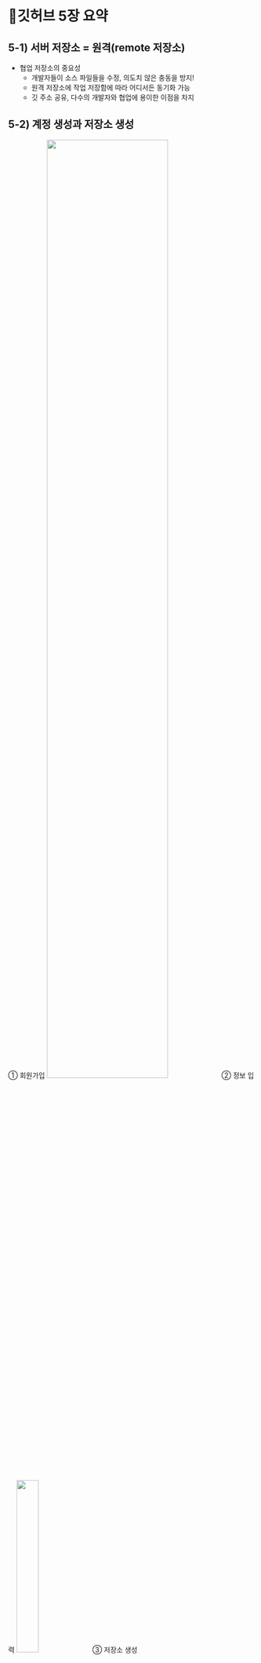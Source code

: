 # 📌깃허브 5장 요약
## 5-1) 서버 저장소 = 원격(remote 저장소)
* 협업 저장소의 중요성  
  * 개발자들이 소스 파일들을 수정, 의도치 않은 충동을 방지!
  * 원격 저장소에 작업 저장함에 따라 어디서든 동기화 가능
  * 깃 주소 공유, 다수의 개발자와 협업에 용이한 이점을 차지

<h2>5-2) 계정 생성과 저장소 생성</h2>
① 회원가입
<img src="https://user-images.githubusercontent.com/114343532/192197446-826faad1-06fc-4e2a-a41b-c3dd0de4573d.png" width="70%" height="70%">
② 정보 입력
<img src="https://user-images.githubusercontent.com/114343532/192197456-2a74e5d4-5c82-4e11-8441-4ee6c3987004.png" width="30%" height="30%">
③ 저장소 생성
<img src="https://user-images.githubusercontent.com/114343532/192197459-6c431d53-e800-4556-b3bb-a746a9f48a66.png" width="70%" height="70%">
④ 저장소 정보 입력
<img src="https://user-images.githubusercontent.com/114343532/192197463-06378ab9-770f-458e-83f8-291085d69254.png" width="30%" height="30%">
⑤ 저장소 생성 확인
<img src="https://user-images.githubusercontent.com/114343532/192197465-8d2dd552-08c1-4d74-ac89-3dba6028309c.png" width="70%" height="70%">

# 📌5.3 깃허브 연동 및 원격 등록
## 5.3.1 로컬 저장소
 * README 체크 X -> 새로운 로컬 저장소를 생성하고 원격 저장소 연결 방법
 * $mkdir gitstudy05 – 새 폴더 만들기
 * $cd gitstudy05
 * $git init – 저장소 깃으로 초기화     
 * Initialized empty Git repository in E:/gitstudy05/.git/
 * $echo “#gitstudy05” >>README.md – 파일 생성
 * $git add README.md – 스테이지에 등록
 * $git commit –m“first commit”- 커밋
 * 기존 저장소를 연결하는 방법
 
## 5.3.2 프로토콜
### Local
 * 서버로 이용시 폴더 경로만 입력
 * $ git remote add 원격저장소별칭 폴더경로
 * 빠른 동작 가능 / 모든 자료가 집중되는 위험성O

### HTTP
 * 깃은 HTTP 방식의 프로토컬 지원
 * HTTP는 기존 아이디와 비밀번호만으로 접속자를 인증하여 처리
 * HTTP는 익명으로도 처리할 수 있으며, 계정을 이용하여 처리할 수도 있다.

### SSH
 * 깃에서 권장하는 프로토콜
 * 높은 수준의 보안 통신으로 처리
 * 주소 앞에 ‘ssh://계정@주소’처럼 프로토콜 타입 지정
 * 접속시 인증서 사용 – 공개키는 서버에 등록, 개인키는 로컬에 저장
 * 익명 접속X

### Git
 * SSH와 유사하지만 인증 시스템X -> 보안에 취약

## 5.3.3 원격 저장소의 리모트 목록 관리
 * remote 명령어를 사용하여 원격 저장소 관리 + 현재 연결된 목록 확인 및 등록, 취소 작업 가능
 * $ git remote – 원격 저장소의 이름 출력(목록만 확인시 편리)
 * $ git remote –v 이름 + URL 확인

## 5.3.4 주소와 별칭
 * 로컬 저장소에 원격 저장소를 등록하련 서버 주소 필요 
 * 깃허브 같은 저장소 이용시 프로토콜 + 도메인 주소 형태로 되어 있다.
 * 로컬에 서버 저장소를 생성 할 때는 폴더 경로를 사용 가능
 * 별칭 – 긴 서버 URL 문자열을 별칭으로 만들어 사용 가능
 * 대표적인 별칭으로 origin 사용
 
## 5.3.5 원격 저장소에 연결

 * 원격 저장소와 연결하려면 add옵션 사용
 * $ git remote add 원격저장소별칭 원격저장소URL
 * 원격 저장소 추가시 인자 값으로 원격 저장소 URL 같이 입력
 * infoh@hojin MINGW64 /e/gitstudy05(master)
 * $ git remote add origin http://github.com/jinygit/gitstudy05.git - 자신의 서버 주소 입력 infoh@hojin MINGW64 /e/gitstudy05(master)
 * $ git remote –v 원격 저장소 목록 확인
 * origin http://github.com/jinygit/gitstudy05.git (fetch)
 * origin http://github.com/jinygit/gitstudy05.git (push)
 * 원격 저장소와 연결되면 fetch와 push 두 주소를 출력
 * 별칭은 중복선택X

## 5.3.6 소스트리에서 원격 브랜치

 * 원격 저장소를 등록하면 기존 master 브랜치와 local/master 같은 별칭/브랜치가 자동 생성된다

## 5.3.7 별칭 이름 변경과 정보
 * 별칭 이름 변경 $ git remote rename 변경전 변경후
 * 상세 정보 확인 $ git remote show 원격저장소별칭

## 5.3.8 원격 서버 삭제
 * 등록된 원격 저장소 삭제
 * $ git remote rm 원격저장소별칭

# 📌5-4 서버 전송
 * 지역 저장소와 원격 저장소를 연결시킨 후에는 로컬 저장소의 커밋들을 원격 저장소로 업로드할 수 있다.

## 5-4-1 push: 서버에 전송
 * push : 원격 저장소로 커밋된 파일들을 업로드하는 동작
 * push 명령어를 사용하기 전 미리 작업해 둔 원격 저장소와 연결된 서버 목록을 확인해 본다.
 * $git remote –v : 원격 저장소와 연결된 서버 목록을 확인하는 명령어
<img src="https://user-images.githubusercontent.com/114343532/192238302-3e4f20f5-554a-47c5-a077-beacafbdb7ea.png" width="70%" height="70%">

*  출력된 결과의 2번째 줄에서 ‘gitstudy05’라는 업로드가 가능한 원격 저장소가 등록된 것과 그 저장소의 별칭은 origin으로 설정된 것을 확인할 수 있다.
 
 * $git push 원격저장소별칭 브랜치이름 : 별칭 이름을 가지는 서버의 master 브랜치에 현재 브랜치를 업로드한다.
 * 브랜치(branch) : 독립적으로 어떤 작업을 진행하기 위한 개념으로 한 시점에서 개발자들이 각자 독립적인 작업 영역(저장소) 안에서 마음대로 소스 코드를 변경할 수 있다.
 * 위 명령어를 사용하여 현재 master 브랜치를 origin 서버로 전송해 본다.
<img src="https://user-images.githubusercontent.com/114343532/192238378-d48e1ea5-b1a9-4ccf-a9f7-2d6b13a4d168.png" width="70%" height="70%">
 
 * 앞에서 언급한 저장소 ‘gitstudy05’의 별칭 origin을 사용하였고 이를 push 명령어를 이용하여 main 브랜치를 origin이라는 원격 저장소로 전송시켰다.
 
 * 내 깃허브 저장소 gitstudy05를 확인해 보면 서버에 새로운 main 브랜치가 생성이 되고, main 브랜치 안에 있는 소스 코드가 저장소에 그대로 업로드된 것을 볼 수 있다. gitstudy 저장소에는 앞서서 README.md 파일을 커밋했었는데 이 md 파일이 깃허브의 gitstudy05 저장소에 올라가게 된 것이다.
<img src="https://user-images.githubusercontent.com/114343532/192238397-60136e23-5d60-4a52-add8-d9cc8db912d6.png" width="70%" height="70%">
 
 * 이렇게 원격 저장소에 push하면 main 저장소가 로컬 저장소의 main 브랜치와 서버의 main 브랜치 이렇게 총 2개가 생성이 된다.

## 원격 저장소의 용도
1. 자신의 로컬 저장소를 백업하는 용도
2. 다른 사람과 협업하는 용도

# 📌5-5. 자동으로 내려받기
 * 위와 반대로 원격 저장소에서 커밋된 코드를 내려받는 방법을 알아본다.

## 5-5-1. clone: 복제
 * $git clone 저장소 주소 : 기존 저장소를 이용하여 새로운 저장소를 생성하게 해준다. clone 명령어는 초기화 init 명령어 외에 원격 서버 접속에 필요한 추가 설정을 자동으로 수행한다. 서버의 연결 설정을 마친 후 서버 안에 있는 모든 커밋된 코드 이력들을 한 번에 내려받는다.

**앞에서 업로드한 원격 저장소를 다른 이름의 로컬 저장소로 복제해 보자.**

<img src="https://user-images.githubusercontent.com/114343532/192238420-85449a9c-84a0-4f3a-989c-088d98e9ead9.png" width="70%" height="70%">

 * 아까 gitstudy05의 상위 폴더인 git으로 cd 명령어를 이용해 디렉토리를 변경한 후 git 폴더 안에 ‘gitstudy05_clone’이라는 복제할 새 폴더를 mkdir 명령어를 이용해 만들고 디렉토리를 변경한 모습이다.
 
 <img src="https://user-images.githubusercontent.com/114343532/192238449-fd0190c0-f9ac-4f1b-9ded-edb12fded863.png" width="70%" height="70%">
 
  * 내 원격 저장소를 gitstudy05_clone 폴더에 clone 명령어를 이용해 복제하였다.
  
  <img src="https://user-images.githubusercontent.com/114343532/192238465-442d0491-cd2d-4262-b3c1-7224fae8bb89.png" width="70%" height="70%">
  
* 위처럼 ls –all 명령어를 이용해 원격 서버가 정상석으로 복제된 것을 확인할 수 있다. 그리고 git-remote –v 명령어를 이용하면 원격 저장소 목록 또한 살펴볼 수 있다.

## 5-5-2. Pull: 서버에서 내려받기
 * pull : 복제 후 원격 저장소의 갱신된 내용을 추가로 내려받기 위해 사용할 수 있는 명령어이다. pull 명령어는 로컬 저장소보다 최신인 갱신된 원격 저장소의 커밋 정보를 현재 로컬 저장소로 내려받는다.
 
  <img src="https://user-images.githubusercontent.com/114343532/192238475-09d3c710-9358-4685-a063-01e7268855a7.png" width="70%" height="70%">
  
   * 실습을 위해 원본 로컬 저장소인 gitstudy05로 이동한 후 ‘code server.htm’ 이라는 코드를 입력해 VSCode로 이동 후 다음과 같이 코드를 작성했다.
   
  <img src="https://user-images.githubusercontent.com/114343532/192238479-fbfd96b4-ae60-483b-a187-358da3fa0751.png" width="70%" height="70%">
  
   * 이제 add와 commit 명령어를 이용하여 위에서 작성한 sever.htm 파일을 커밋시킨다.
   
   <img src="https://user-images.githubusercontent.com/114343532/192238486-7a229e71-e316-4696-96cd-33c878ccdecb.png" width="70%" height="70%">
   
 * 이어서 push 명령어를 이용해 커밋한 내용을 원격 저장소(서버)로 업로드한다. 
 
 <img src="https://user-images.githubusercontent.com/114343532/192238497-cddb7cb5-7b4a-4023-9d0e-51d38e1dbe33.png" width="70%" height="70%">
 
  * 이제 복제된 저장소인 ‘gitstudy05_clone’으로 이동해 log 명령어를 이용해 커밋 로그를 확인해 보자.
  
 <img src="https://user-images.githubusercontent.com/114343532/192238497-cddb7cb5-7b4a-4023-9d0e-51d38e1dbe33.png" width="70%" height="70%">

  * 복제된 저장소에는 아직 gitstudy05에서 처음 커밋했을 때의 커밋 하나만 있다.  이번에는 pull 명령어를 이용해 원격 저장소에서 갱신된 새 커밋 정보를 가지고 와 보겠다.
  
 <img src="https://user-images.githubusercontent.com/114343532/192238507-6bece26e-a5c1-4058-8d44-b71e866fa239.png" width="70%" height="70%">
 
  * pull 명령엉는 원격 저장소에 갱신된 커밋을 로컬 저장소의 커밋 정보와 비교하여 갱신한다. 원격 저장소에서 복제된 저장소를 동기화한 것이다. log 명령어를 통해 확인해 보면 gitstudy05_clone 저장소에서도 2번째 커밋 이력(커밋 메시지: good day)을확인할 수 있다. 
  
  <img src="https://user-images.githubusercontent.com/114343532/192238515-9f0b011a-5a62-449f-812b-141c8a9b878a.png" width="70%" height="70%">

## 서버 저장소(원격 저장소)
 * 서버를 이용하여 코드를 안전하게 보관 할 수 있음.

## 협업 저장소
 * 깃은 여러 개발자와 협업하려고 탄생한 도구임.

## 5-1-2, 연속된 작업
 * 서버 저장소는 여러 컴퓨터에 동일한 깃 저장소를 복제하고, 작업한 결과물을 다시 서버로 통합함.

## 5-1-3. 새 멤버 깃의 원격 저장소 주소만 알려 주면 모두 해결.

## 5-2. 깃허브 서버 준비에 관한 준비 내용.

## 5-3. 깃허브 연동 및 원격 등록.
 * 깃허브에 새 저장소를 생성했다면 로컬 저장소와 연결해야 함.

## 5.3.2 프로토콜
 * 서버와 통신하려면 프로토콜을 사용해야 함, 깃은 Local, HTTP, SSH, Git 네 종류의 전송 방식을 지원.

### Local: 로컬 컴퓨터에 원격 저장소를 생성하는 것을 의미. 자신의 컴퓨터를 Network File System(NFS)등 서버로 이용할 때 편리. 간단하게 원격 서버 구축 가능 및 빠른 동작, 하지만 자신의 컴퓨터로 모든 자료가 모이는 것이 단점.

### HTTP: 깃은 HTTP 방식의 프로토콜을 지원한다. 서버에 접속하려면 로그인 절차를 걸쳐야 하는데, 기존 아이디와 비밀번호 만으로 접속자를 인증하여 처리 가능. 익명 가능, 계정을 이용하여 처리 가능

### SSH: 깃에서 권장하는 프로토콜, 높은 수준의 보안 통신으로 처리. SSH 접속을 할 때는 인증서를 만들어 사용, 공개키는 서버에 등록, 개인키는 로컬에 저장. 익명 접속 불가능. 기업에서 깃 서버를 운영할 때 적합한 프로토콜.

### Git: 깃의 데몬 서비스를 위한 전용 프로토콜 방식 의미. SSH와 유사하지만 인증 시스템이 없어 보안에 취약.

# 📌5.6 수동으로 내려 받기
 * 원격 저장소 내용을 내려 받는 방법은 pull & fetch 둘의 차이점은 병합을 자동 처리하는지의 여부.


## 5.6.1 자동 병합
 * 풀은 현재 커밋보다 최신 정보가 있을 때 내려받음. 이는 임시 영역에 저장. 내려 받은 최신 커밋들은 현재 브런치로 자동으로 로컬 파일과 원격 서버 파일을 합치는 과정인 병합 처리를 사용. pull 명령어가 자동으로 병합하지 못할 때는 페치 방식을 사용

## 5.6.2 fetch
 * 페치는 코드를 수동으로 내려 받는 작업을 한다. 내려 받은 후 현재 브랜치와 자동 병합하지 않음.

## 5.6.3 merge 명령어로 수동 병합
 * fetch는 데이터를 내려받기만 할 뿐 자동 병합하지 않는다, 내려 받은 데이터를 로컬 저장소에 적용 하려면 병합 명령어를 사용해야 하는데, 이때 merge 명령어가 사용 됨.

# 📌5.7 순서
 * 여러 명이 협력해서 개발하는 경우에는 순차적으로 푸시 해야함.

## 5.7.1 최신 상태
 * 원격 저장소에 푸시하려면 자신의 로컬 저장소를 최신 상태로 유지하는 것이 기본. 커밋이 순차적이지 않을 경우 깃은 푸시 동작을 거부한다. 즉, 개발자1 개발자2가 있는 경우 개발자1이 푸시를 했을 때, 개발자 2는 푸시된 내용을 적용 한 후 자신의 내용을 푸시해야 푸시가 정상적으로 이루어짐.

## 5.7.2 충돌 방지.
 * 위와 같은 구조는 충돌을 방지 하기 위함이다. 충돌을 방지 하기 위해서는 pull > coding > commit > pull > push의 과정을 권장한다.

# 📌5.8
 * 정리 마무리
